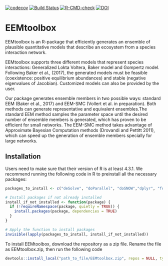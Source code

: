 <!-- badges: start -->
[![codecov](https://codecov.io/gh/luzvpascal/EEMtoolbox/branch/main/graph/badge.svg?token=MH9JLF9HEQ)](https://codecov.io/gh/luzvpascal/EEMtoolbox)
[![Build Status](https://app.travis-ci.com/luzvpascal/EEMtoolbox.svg?branch=main)](https://app.travis-ci.com/luzvpascal/EEMtoolbox)
[![R-CMD-check](https://github.com/luzvpascal/EEMtoolbox/actions/workflows/R-CMD-check.yaml/badge.svg)](https://github.com/luzvpascal/EEMtoolbox/actions/workflows/R-CMD-check.yaml)
[![DOI](https://zenodo.org/badge/621079578.svg)](https://doi.org/10.5281/zenodo.14032063)
<!-- badges: end -->

# EEMtoolbox
EEMtoolbox is an R-package that efficiently generates an ensemble of plausible quantitative models that describe an ecosystem from a species interaction network.

EEMtoolbox supports three different models that represent species interactions: Generalized Lokta Voltera, Baker model and Gompertz model. Following Baker et al., (2017), the generated models must be feasible (coexistence: positive equilibrium abundances) and stable (negative eigenvalues of Jacobian). Customized models can also be provided by the user.

Our package generates ensemble members in two possible ways: standard EEM (Baker et al., 2017) and EEM-SMC (Vollert et al. in preparation). Both methods can generate representative and equivalent ensembles.The standard EEM method samples the parameter space until the desired number of ensemble members is generated, which has proven to be efficient for small networks. The EEM-SMC method takes advantage of Approximate Bayesian Computation methods (Drovandi and Pettitt 2011), which can speed up the generation of ensemble members specially for large networks.

## Installation

Users need to make sure that their version of R is at least 4.3.1. We recommend running the following code in R to preinstall all the necessary packages:
``` r
packages_to_install <- c("deSolve", "doParallel", "doSNOW","dplyr", "foreach", "ggplot2", "magrittr", "MASS", "nleqslv", "parallel", "parallelly","stats","tidyr")

# Install packages if not already installed
install_if_not_installed <- function(package) {
  if (!requireNamespace(package, quietly = TRUE)) {
    install.packages(package, dependencies = TRUE)
  }
}

# Apply the function to install packages
invisible(lapply(packages_to_install, install_if_not_installed))
```

To install EEMtoolbox, download the repository as a zip file.
Rename the file as EEMtoolbox.zip, then run the following code
``` r
devtools::install_local("path_to_file/EEMtoolbox.zip", repos = NULL, type = "win.binary")
```

